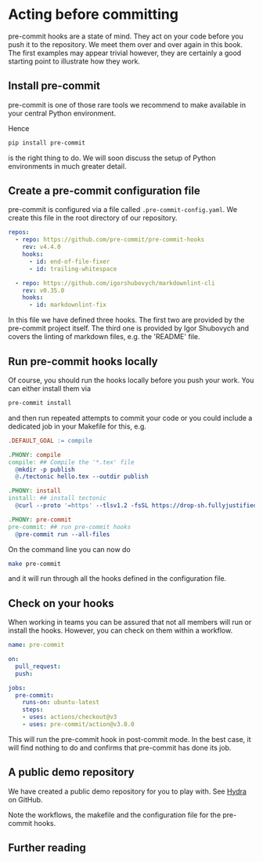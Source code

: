 # Acting before committing

pre-commit hooks are a state of mind.
They act on your code before you push it to the repository.
We meet them over and over again in this book.
The first examples may appear trivial however,
they are certainly a good starting point to illustrate
how they work.

## Install pre-commit

pre-commit is one of those rare tools we recommend to make
available in your central Python environment.

Hence

```bash
pip install pre-commit
````

is the right thing to do. We will soon discuss the
setup of Python environments in much greater detail.

## Create a pre-commit configuration file

pre-commit is configured via a file called `.pre-commit-config.yaml`.
We create this file in the root directory of our repository.

```yaml
repos:
  - repo: https://github.com/pre-commit/pre-commit-hooks
    rev: v4.4.0
    hooks:
      - id: end-of-file-fixer
      - id: trailing-whitespace

  - repo: https://github.com/igorshubovych/markdownlint-cli
    rev: v0.35.0
    hooks:
      - id: markdownlint-fix
```

In this file we have defined three hooks. The first two are
provided by the pre-commit project itself. The third one is
provided by Igor Shubovych and covers the linting of
markdown files, e.g. the 'README' file.

## Run pre-commit hooks locally

Of course, you should run the hooks locally before you push
your work. You can either install them via

```bash
pre-commit install
```

and then run repeated attempts to commit your code or you
could include a dedicated job in your Makefile for this, e.g.

```makefile
.DEFAULT_GOAL := compile

.PHONY: compile
compile: ## Compile the '*.tex' file
  @mkdir -p publish
  @./tectonic hello.tex --outdir publish

.PHONY: install
install: ## install tectonic
  @curl --proto '=https' --tlsv1.2 -fsSL https://drop-sh.fullyjustified.net | sh

.PHONY: pre-commit
pre-commit: ## run pre-commit hooks
  @pre-commit run --all-files
```

On the command line you can now do

```bash
make pre-commit
```

and it will run through all the hooks defined in the configuration file.

## Check on your hooks

When working in teams you can be assured that not all members
will run or install the hooks. However, you can check on them
within a workflow.

```yaml
name: pre-commit

on:
  pull_request:
  push:

jobs:
  pre-commit:
    runs-on: ubuntu-latest
    steps:
    - uses: actions/checkout@v3
    - uses: pre-commit/action@v3.0.0
```

This will run the pre-commit hook in post-commit mode.
In the best case, it will find nothing to do and confirms that
pre-commit has done its job.

## A public demo repository

We have created a public demo repository for you to play with.
See [Hydra](https://github.com/tschm/hydra) on GitHub.

Note the workflows, the makefile and the configuration file for
the pre-commit hooks.

## Further reading
